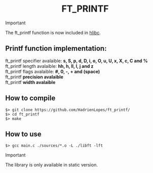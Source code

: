 <div align="center">

# FT_PRINTF
</div>

> [!IMPORTANT]
> The ft_printf function is now included in [hlibc](https://github.com/HadrienLopes/hlibc).

## Printf function implementation:

ft_printf specifier avalaible: **s, S, p, d, D, i, o, O, u, U, x, X, c, C and %**  
ft_printf length avalaible: **hh, h, ll, l, j and z**  
ft_printf flags avalaible: **#, 0, -, + and (space)**  
ft_printf **precision avalaible**  
ft_printf **width avalaible**  

## How to compile
```fish
$> git clone https://github.com/HadrienLopes/ft_printf/
$> cd ft_printf
$> make
```

## How to use
```fish
$> gcc main.c ./sources/*.o -L ./libft -lft
```
> [!IMPORTANT]
> The library is only available in static version.
